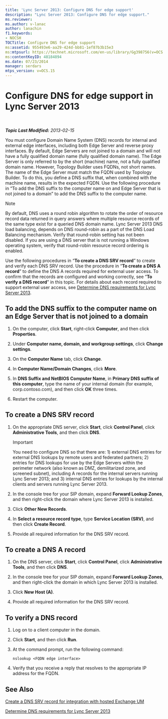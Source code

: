```yaml
---
title: 'Lync Server 2013: Configure DNS for edge support'
description: "Lync Server 2013: Configure DNS for edge support."
ms.reviewer: 
ms.author: v-lanac
author: lanachin
f1.keywords:
- NOCSH
TOCTitle: Configure DNS for edge support
ms:assetid: 955493e6-aa29-424d-bb81-1ef87b3b15e3
ms:mtpsurl: https://technet.microsoft.com/en-us/library/Gg398756(v=OCS.15)
ms:contentKeyID: 48184894
ms.date: 07/23/2014
manager: serdars
mtps_version: v=OCS.15
---
```


# Configure DNS for edge support in Lync Server 2013

<div data-xmlns="http://www.w3.org/1999/xhtml">

<div class="topic" data-xmlns="http://www.w3.org/1999/xhtml" data-msxsl="urn:schemas-microsoft-com:xslt" data-cs="https://msdn.microsoft.com/">

<div data-asp="https://msdn2.microsoft.com/asp">



</div>

<div id="mainSection">

<div id="mainBody">

<span> </span>

_**Topic Last Modified:** 2013-02-15_

You must configure Domain Name System (DNS) records for internal and external edge interfaces, including both Edge Server and reverse proxy interfaces. By default, Edge Servers are not joined to a domain and will not have a fully qualified domain name (fully qualified domain name). The Edge Server is only referred to by the short (machine) name, not a fully qualified domain name. However, Topology Builder uses FQDNs, not short names. The name of the Edge Server must match the FQDN used by Topology Builder. To do this, you define a DNS suffix that, when combined with the machine name, results in the expected FQDN. Use the following procedure in “To add the DNS suffix to the computer name on and Edge Server that is not joined to a domain” to add the DNS suffix to the computer name.

<div>


> [!NOTE]  
> By default, DNS uses a round robin algorithm to rotate the order of resource record data returned in query answers where multiple resource records of the same type exist for a queried DNS domain name. Lync Server 2013 DNS load balancing, depends on DNS round-robin as a part of the DNS Load Balancing mechanism. Verify that round-robin setting has not been disabled. If you are using a DNS server that is not running a Windows operating system, verify that round-robin resource record ordering is enabled.



</div>

Use the following procedures in “**To create a DNS SRV record**” to create and verify each DNS SRV record. Use the procedure in “**To create a DNS A record**” to define the DNS A records required for external user access. To confirm that the records are configured and working correctly, see “**To verify a DNS record**” in this topic. For details about each record required to support external user access, see [Determine DNS requirements for Lync Server 2013](lync-server-2013-determine-dns-requirements.md).

<div>

## To add the DNS suffix to the computer name on an Edge Server that is not joined to a domain

1.  On the computer, click **Start**, right-click **Computer**, and then click **Properties**.

2.  Under **Computer name, domain, and workgroup settings**, click **Change settings**.

3.  On the **Computer Name** tab, click **Change**.

4.  In **Computer Name/Domain Changes**, click **More**.

5.  In **DNS Suffix and NetBIOS Computer Name**, in **Primary DNS suffix of this computer**, type the name of your internal domain (for example, corp.contoso.com), and then click **OK** three times.

6.  Restart the computer.

</div>

<div>

## To create a DNS SRV record

1.  On the appropriate DNS server, click **Start**, click **Control Panel**, click **Administrative Tools**, and then click **DNS**.
    
    <div>
    

    > [!IMPORTANT]  
    > You need to configure DNS so that there are: 1) external DNS entries for external DNS lookups by remote users and federated partners; 2) entries for DNS lookups for use by the Edge Servers within the perimeter network (also known as DMZ, demilitarized zone, and screened subnet), including A records for the internal servers running Lync Server 2013; and 3) internal DNS entries for lookups by the internal clients and servers running Lync Server 2013.

    
    </div>

2.  In the console tree for your SIP domain, expand **Forward Lookup Zones**, and then right-click the domain where Lync Server 2013 is installed.

3.  Click **Other New Records**.

4.  In **Select a resource record type**, type **Service Location (SRV)**, and then click **Create Record**.

5.  Provide all required information for the DNS SRV record.

</div>

<div>

## To create a DNS A record

1.  On the DNS server, click **Start**, click **Control Panel**, click **Administrative Tools**, and then click **DNS**.

2.  In the console tree for your SIP domain, expand **Forward Lookup Zones**, and then right-click the domain in which Lync Server 2013 is installed.

3.  Click **New Host (A)**.

4.  Provide all required information for the DNS SRV record.

</div>

<div>

## To verify a DNS record

1.  Log on to a client computer in the domain.

2.  Click **Start**, and then click **Run**.

3.  At the command prompt, run the following command:
    
        nslookup <FQDN edge interface>

4.  Verify that you receive a reply that resolves to the appropriate IP address for the FQDN.

</div>

<div>

## See Also


[Create a DNS SRV record for integration with hosted Exchange UM](lync-server-2013-create-a-dns-srv-record-for-integration-with-hosted-exchange-um.md)  


[Determine DNS requirements for Lync Server 2013](lync-server-2013-determine-dns-requirements.md)  
  

</div>

</div>

<span> </span>

</div>

</div>

</div>

